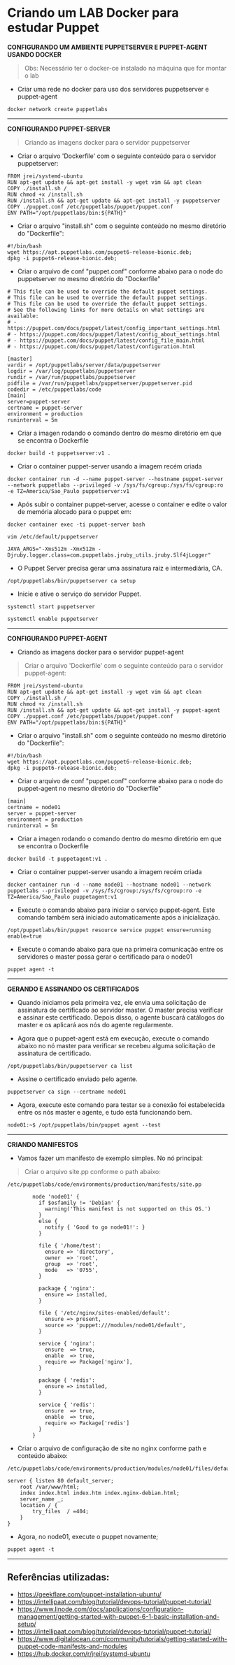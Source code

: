 # Criando um LAB Docker para estudar Puppet

**CONFIGURANDO UM AMBIENTE PUPPETSERVER E PUPPET-AGENT USANDO DOCKER**
> Obs: Necessário ter o docker-ce instalado na máquina que for montar o lab

- Criar uma rede no docker para uso dos servidores puppetserver e puppet-agent
```shell
docker network create puppetlabs
```

---
**CONFIGURANDO PUPPET-SERVER**
> Criando as imagens docker para o servidor puppetserver

- Criar o arquivo 'Dockerfile' com o seguinte conteúdo para o servidor puppetserver:
```
FROM jrei/systemd-ubuntu
RUN apt-get update && apt-get install -y wget vim && apt clean
COPY ./install.sh /
RUN chmod +x /install.sh
RUN /install.sh && apt-get update && apt-get install -y puppetserver
COPY ./puppet.conf /etc/puppetlabs/puppet/puppet.conf
ENV PATH="/opt/puppetlabs/bin:${PATH}"
```

- Criar o arquivo "install.sh" com o seguinte conteúdo no mesmo diretório do "Dockerfile":
```
#!/bin/bash
wget https://apt.puppetlabs.com/puppet6-release-bionic.deb;
dpkg -i puppet6-release-bionic.deb;
```

- Criar o arquivo de conf "puppet.conf" conforme abaixo para o node do puppetserver no mesmo diretório do "Dockerfile"
```
# This file can be used to override the default puppet settings.
# This file can be used to override the default puppet settings.
# This file can be used to override the default puppet settings.
# See the following links for more details on what settings are available:
# - https://puppet.com/docs/puppet/latest/config_important_settings.html
# - https://puppet.com/docs/puppet/latest/config_about_settings.html
# - https://puppet.com/docs/puppet/latest/config_file_main.html
# - https://puppet.com/docs/puppet/latest/configuration.html

[master]
vardir = /opt/puppetlabs/server/data/puppetserver
logdir = /var/log/puppetlabs/puppetserver
rundir = /var/run/puppetlabs/puppetserver
pidfile = /var/run/puppetlabs/puppetserver/puppetserver.pid
codedir = /etc/puppetlabs/code
[main]
server=puppet-server
certname = puppet-server
environment = production
runinterval = 5m
```
        
- Criar a imagen rodando o comando dentro do mesmo diretório em que se encontra o Dockerfile

```shell
docker build -t puppetserver:v1 .
```

- Criar o container puppet-server usando a imagem recém criada

```shell
docker container run -d --name puppet-server --hostname puppet-server --network puppetlabs --privileged -v /sys/fs/cgroup:/sys/fs/cgroup:ro -e TZ=America/Sao_Paulo puppetserver:v1
```

- Após subir o container puppet-server, acesse o container e edite o valor de memória alocado para o puppet em:

```shell
docker container exec -ti puppet-server bash
```
```shell
vim /etc/default/puppetserver
```
```JAVA_ARGS="-Xms512m -Xmx512m -Djruby.logger.class=com.puppetlabs.jruby_utils.jruby.Slf4jLogger"```

- O Puppet Server precisa gerar uma assinatura raiz e intermediária, CA.

```shell
/opt/puppetlabs/bin/puppetserver ca setup
```

- Inicie e ative o serviço do servidor Puppet.

```shell
systemctl start puppetserver
```
```shell
systemctl enable puppetserver
```

---

**CONFIGURANDO PUPPET-AGENT**

- Criando as imagens docker para o servidor puppet-agent
> Criar o arquivo 'Dockerfile' com o seguinte conteúdo para o servidor puppet-agent:
```
FROM jrei/systemd-ubuntu
RUN apt-get update && apt-get install -y wget vim && apt clean
COPY ./install.sh /
RUN chmod +x /install.sh
RUN /install.sh && apt-get update && apt-get install -y puppet-agent
COPY ./puppet.conf /etc/puppetlabs/puppet/puppet.conf
ENV PATH="/opt/puppetlabs/bin:${PATH}"
```

- Criar o arquivo "install.sh" com o seguinte conteúdo no mesmo diretório do "Dockerfile":
```
#!/bin/bash
wget https://apt.puppetlabs.com/puppet6-release-bionic.deb;
dpkg -i puppet6-release-bionic.deb;
```
        
- Criar o arquivo de conf "puppet.conf" conforme abaixo para o node do puppet-agent no mesmo diretório do "Dockerfile"
```
[main]
certname = node01
server = puppet-server
environment = production
runinterval = 5m
```

- Criar a imagen rodando o comando dentro do mesmo diretório em que se encontra o Dockerfile

```shell
docker build -t puppetagent:v1 .
```

- Criar o container puppet-server usando a imagem recém criada

```shell
docker container run -d --name node01 --hostname node01 --network puppetlabs --privileged -v /sys/fs/cgroup:/sys/fs/cgroup:ro -e TZ=America/Sao_Paulo puppetagent:v1
```

- Execute o comando abaixo para iniciar o serviço puppet-agent. Este comando também será iniciado automaticamente após a inicialização.

```shell
/opt/puppetlabs/bin/puppet resource service puppet ensure=running enable=true
```

- Execute o comando abaixo para que na primeira comunicação entre os servidores o master possa gerar o certificado para o node01

```shell
puppet agent -t
```
---

**GERANDO E ASSINANDO OS CERTIFICADOS**

- Quando iniciamos pela primeira vez, ele envia uma solicitação de assinatura de certificado ao servidor master. O master precisa verificar e assinar este certificado. Depois disso, o agente buscará catálogos do master e os aplicará aos nós do agente regularmente.

-  Agora que o puppet-agent está em execução, execute o comando abaixo no nó master para verificar se recebeu alguma solicitação de assinatura de certificado.

```shell
/opt/puppetlabs/bin/puppetserver ca list
```

- Assine o certificado enviado pelo agente.

```shell
puppetserver ca sign --certname node01
```
    
- Agora, execute este comando para testar se a conexão foi estabelecida entre os nós master e agente, e tudo está funcionando bem.

```shell
node01:~$ /opt/puppetlabs/bin/puppet agent --test
```

---

**CRIANDO MANIFESTOS**
- Vamos fazer um manifesto de exemplo simples. No nó principal:

> Criar o arquivo site.pp conforme o path abaixo:

```shell
/etc/puppetlabs/code/environments/production/manifests/site.pp
```

```
        node 'node01' {
          if $osfamily != 'Debian' {
            warning('This manifest is not supported on this OS.')
          }
          else {
            notify { 'Good to go node01!': }
          }
        
          file { '/home/test':
            ensure => 'directory',
            owner  => 'root',
            group  => 'root',
            mode   => '0755',
          }
        
          package { 'nginx':
            ensure => installed,
          }
        
          file { '/etc/nginx/sites-enabled/default':
            ensure => present,
            source => 'puppet:///modules/node01/default',
          }
        
          service { 'nginx':
            ensure  => true,
            enable  => true,
            require => Package['nginx'],
          }
        
          package { 'redis':
            ensure => installed,
          }
        
          service { 'redis':
            ensure  => true,
            enable  => true,
            require => Package['redis']
          }
        }
```
    
- Criar o arquivo de configuração de site no nginx conforme path e conteúdo abaixo:

```shell
/etc/puppetlabs/code/environments/production/modules/node01/files/default
```

```
server { listen 80 default_server;
    root /var/www/html;
    index index.html index.htm index.nginx-debian.html;
    server_name _;
    location / {
        try_files  / =404;
    }
}
```
    
- Agora, no node01, execute o puppet novamente;

```shell
puppet agent -t
```
---
## Referências utilizadas:
- https://geekflare.com/puppet-installation-ubuntu/
- https://intellipaat.com/blog/tutorial/devops-tutorial/puppet-tutorial/
- https://www.linode.com/docs/applications/configuration-management/getting-started-with-puppet-6-1-basic-installation-and-setup/
- https://intellipaat.com/blog/tutorial/devops-tutorial/puppet-tutorial/
- https://www.digitalocean.com/community/tutorials/getting-started-with-puppet-code-manifests-and-modules
- https://hub.docker.com/r/jrei/systemd-ubuntu
